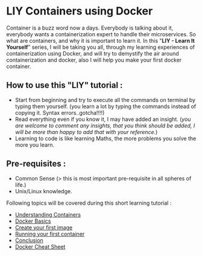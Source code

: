 # LIY Containers using Docker

Container is a buzz word now a days. Everybody is talking about it, everybody wants a containerization expert to handle their microservices. So what are containers, and why it is important to learn it. In this "**LIY - Learn It Yourself**" series, I will be taking you all, through my learning experiences of containerization using Docker, and will try to demystify the air around containerization and docker, also I will help you make your first docker container.

## How to use this "LIY" tutorial :

  - Start from beginning and try to execute all the commands on terminal by typing them yourself. (you learn a lot by typing the commands instead of copying it. Syntax errors..gotcha!!!!)
  - Read everything even if you know it, I may have added an insight. (*you are welcome to comment any insights, that you think should be added, I will be more than happy to add that with your reference.*)
  - Learning to code is like learning Maths, the more problems you solve the more you learn.

## Pre-requisites :

  - Common Sense (> this is most important pre-requisite in all spheres of life.)
  - Unix/Linux knowledge.

Following topics will be covered during this short learning tutorial :

- [Understanding Containers](https://github.com/vipul-gupta13/docker/blob/master/UnderstandingContainers.md)
- [Docker Basics](https://github.com/vipul-gupta13/docker/blob/master/Docker_Basics.md)
- [Create your first image](https://github.com/vipul-gupta13/docker/blob/master/Create_your_first_image.md)
- [Running your first container](https://github.com/vipul-gupta13/docker/blob/master/Running_your_first_container.md)
- [Conclusion]()
- [Docker Cheat Sheet](https://github.com/vipul-gupta13/docker/blob/master/Docker-Cheat-Sheet)
